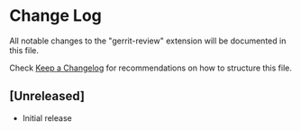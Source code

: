 # Change Log
All notable changes to the "gerrit-review" extension will be documented in this file.

Check [Keep a Changelog](http://keepachangelog.com/) for recommendations on how to structure this file.

## [Unreleased]
- Initial release